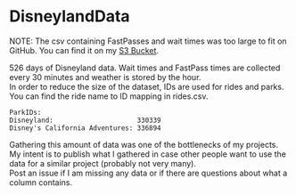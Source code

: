 # DisneylandData
NOTE: The csv containing FastPasses and wait times was too large to fit on GitHub.  You can find it on my [S3 Bucket](https://s3-us-west-2.amazonaws.com/disneyridetimes/disneyRideTimes.csv).  

526 days of Disneyland data.  Wait times and FastPass times are collected every 30 minutes and weather is stored by the hour.  
In order to reduce the size of the dataset, IDs are used for rides and parks.  You can find the ride name to ID mapping in rides.csv.
```
ParkIDs:
Disneyland:                     330339
Disney's California Adventures: 336894
```
Gathering this amount of data was one of the bottlenecks of my projects.  My intent is to publish what I gathered in case other people want to use the data for a similar project (probably not very many).  
Post an issue if I am missing any data or if there are questions about what a column contains. 
